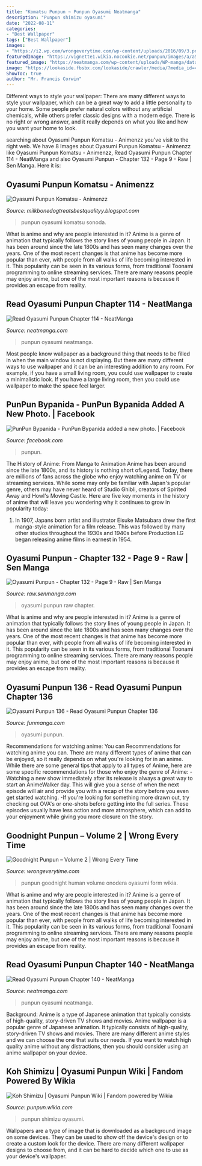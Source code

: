 ```yaml
---
title: "Komatsu Punpun ~ Punpun Oyasumi Neatmanga"
description: "Punpun shimizu oyasumi"
date: "2022-08-11"
categories:
- "Best Wallpaper"
tags: ["Best Wallpaper"]
images:
- "https://i2.wp.com/wrongeverytime.com/wp-content/uploads/2016/09/3.png"
featuredImage: "https://vignette1.wikia.nocookie.net/punpun/images/a/a5/Chapter15pg12.PNG/revision/latest?cb=20150225004416"
featured_image: "https://neatmanga.com/wp-content/uploads/WP-manga/data/manga_5efa679d21b54/c87202d2781cae6ada8430724af1e428/003.png"
image: "https://lookaside.fbsbx.com/lookaside/crawler/media/?media_id=418186301577337"
ShowToc: true
author: "Mr. Francis Corwin"
---
```



Different ways to style your wallpaper:
There are many different ways to style your wallpaper, which can be a great way to add a little personality to your home. Some people prefer natural colors without any artificial chemicals, while others prefer classic designs with a modern edge. There is no right or wrong answer, and it really depends on what you like and how you want your home to look.

	

		
searching about Oyasumi Punpun Komatsu - Animenzz you've visit to the right web. We have 8 Images about Oyasumi Punpun Komatsu - Animenzz like Oyasumi Punpun Komatsu - Animenzz, Read Oyasumi Punpun Chapter 114 - NeatManga and also Oyasumi Punpun - Chapter 132 - Page 9 - Raw | Sen Manga. Here it is:
		
    
## Oyasumi Punpun Komatsu - Animenzz

<img loading=lazy src="https://vignette.wikia.nocookie.net/punpun/images/4/4e/Sonoda_c6p14.PNG/revision/latest/window-crop/width/200/x-offset/0/y-offset/0/window-width/277/window-height/277?cb=20150405022648" onerror="this.onerror=null;this.src='https://tse4.mm.bing.net/th?id=OIP.1txjWJqin8StSYHpMp0QRwAAAA&amp;pid=15.1';" alt="Oyasumi Punpun Komatsu - Animenzz">

_Source: milkbonedogtreatsbestqualityy.blogspot.com_

>punpun oyasumi komatsu sonoda. 

	

What is anime and why are people interested in it?
Anime is a genre of animation that typically follows the story lines of young people in Japan. It has been around since the late 1800s and has seen many changes over the years. One of the most recent changes is that anime has become more popular than ever, with people from all walks of life becoming interested in it. This popularity can be seen in its various forms, from traditional Toonami programming to online streaming services. There are many reasons people may enjoy anime, but one of the most important reasons is because it provides an escape from reality.

    
## Read Oyasumi Punpun Chapter 114 - NeatManga

<img loading=lazy src="https://neatmanga.com/wp-content/uploads/WP-manga/data/manga_5efa679d21b54/c87202d2781cae6ada8430724af1e428/003.png" onerror="this.onerror=null;this.src='https://tse2.mm.bing.net/th?id=OIP._oKmePMcoiAncWX2Jf0lKQHaKi&amp;pid=15.1';" alt="Read Oyasumi Punpun Chapter 114 - NeatManga">

_Source: neatmanga.com_

>punpun oyasumi neatmanga. 

	

Most people know wallpaper as a background thing that needs to be filled in when the main window is not displaying. But there are many different ways to use wallpaper and it can be an interesting addition to any room. For example, if you have a small living room, you could use wallpaper to create a minimalistic look. If you have a large living room, then you could use wallpaper to make the space feel larger.

    
## PunPun Bypanida - PunPun Bypanida Added A New Photo. | Facebook

<img loading=lazy src="https://lookaside.fbsbx.com/lookaside/crawler/media/?media_id=418186301577337" onerror="this.onerror=null;this.src='https://tse2.mm.bing.net/th?id=OIP.8T4xZFehmPj3FboJM8MY9wHaEo&amp;pid=15.1';" alt="PunPun Bypanida - PunPun Bypanida added a new photo. | Facebook">

_Source: facebook.com_

>punpun. 

	

The History of Anime: From Manga to Animation
Anime has been around since the late 1800s, and its history is nothing short ofLegend. Today, there are millions of fans across the globe who enjoy watching anime on TV or streaming services. While some may only be familiar with Japan's popular genre, others may have never heard of Studio Ghibli, creators of Spirited Away and Howl's Moving Castle. Here are five key moments in the history of anime that will leave you wondering why it continues to grow in popularity today:
1) In 1907, Japans born artist and illustrator Eisuke Matsubara drew the first manga-style animation for a film release. This was followed by many other studios throughout the 1930s and 1940s before Production I.G began releasing anime films in earnest in 1954.

    
## Oyasumi Punpun - Chapter 132 - Page 9 - Raw | Sen Manga

<img loading=lazy src="https://delivery.senmanga.com/viewer/Oyasumi_Punpun/132/9" onerror="this.onerror=null;this.src='https://tse4.mm.bing.net/th?id=OIP.Lw9sT3777gpyDs4OkGx_2gAAAA&amp;pid=15.1';" alt="Oyasumi Punpun - Chapter 132 - Page 9 - Raw | Sen Manga">

_Source: raw.senmanga.com_

>oyasumi punpun raw chapter. 

	

What is anime and why are people interested in it?
Anime is a genre of animation that typically follows the story lines of young people in Japan. It has been around since the late 1800s and has seen many changes over the years. One of the most recent changes is that anime has become more popular than ever, with people from all walks of life becoming interested in it. This popularity can be seen in its various forms, from traditional Toonami programming to online streaming services. There are many reasons people may enjoy anime, but one of the most important reasons is because it provides an escape from reality.

    
## Oyasumi Punpun 136 - Read Oyasumi Punpun Chapter 136

<img loading=lazy src="https://www.funmanga.com/uploads/chapter_files/5623/135/p_00006.png" onerror="this.onerror=null;this.src='https://tse3.mm.bing.net/th?id=OIP.KFk4bcWfXdw4PijZMZQpQQHaKK&amp;pid=15.1';" alt="Oyasumi Punpun 136 - Read Oyasumi Punpun Chapter 136">

_Source: funmanga.com_

>oyasumi punpun. 

	

Recommendations for watching anime: You can
Recommendations for watching anime you can. There are many different types of anime that can be enjoyed, so it really depends on what you're looking for in an anime. While there are some general tips that apply to all types of Anime, here are some specific recommendations for those who enjoy the genre of Anime: 
-Watching a new show immediately after its release is always a great way to start an AnimeWalker day. This will give you a sense of when the next episode will air and provide you with a recap of the story before you even get started watching. 
-If you're looking for something more drawn out, try checking out OVA's or one-shots before getting into the full series. These episodes usually have less action and more atmosphere, which can add to your enjoyment while giving you more closure on the story.

    
## Goodnight Punpun – Volume 2 | Wrong Every Time

<img loading=lazy src="https://i2.wp.com/wrongeverytime.com/wp-content/uploads/2016/09/3.png" onerror="this.onerror=null;this.src='https://tse2.mm.bing.net/th?id=OIP.Gq4i97yGGyzIwjSTusoRNQHaD6&amp;pid=15.1';" alt="Goodnight Punpun – Volume 2 | Wrong Every Time">

_Source: wrongeverytime.com_

>punpun goodnight human volume onodera oyasumi form wikia. 

	

What is anime and why are people interested in it?
Anime is a genre of animation that typically follows the story lines of young people in Japan. It has been around since the late 1800s and has seen many changes over the years. One of the most recent changes is that anime has become more popular than ever, with people from all walks of life becoming interested in it. This popularity can be seen in its various forms, from traditional Toonami programming to online streaming services. There are many reasons people may enjoy anime, but one of the most important reasons is because it provides an escape from reality.

    
## Read Oyasumi Punpun Chapter 140 - NeatManga

<img loading=lazy src="https://neatmanga.com/wp-content/uploads/WP-manga/data/manga_5efa679d21b54/02bbb35e37e79852baa1273439552372/014.png" onerror="this.onerror=null;this.src='https://tse2.mm.bing.net/th?id=OIP.f8yGzVAw2tgqg18Mt-kTiwHaKt&amp;pid=15.1';" alt="Read Oyasumi Punpun Chapter 140 - NeatManga">

_Source: neatmanga.com_

>punpun oyasumi neatmanga. 

	

Background: Anime is a type of Japanese animation that typically consists of high-quality, story-driven TV shows and movies.
Anime wallpaper is a popular genre of Japanese animation. It typically consists of high-quality, story-driven TV shows and movies. There are many different anime styles and we can choose the one that suits our needs. If you want to watch high quality anime without any distractions, then you should consider using an anime wallpaper on your device.

    
## Koh Shimizu | Oyasumi Punpun Wiki | Fandom Powered By Wikia

<img loading=lazy src="https://vignette1.wikia.nocookie.net/punpun/images/a/a5/Chapter15pg12.PNG/revision/latest?cb=20150225004416" onerror="this.onerror=null;this.src='https://tse4.mm.bing.net/th?id=OIP.v4OLAkTB1Q-0CxPWV8wrNgHaF4&amp;pid=15.1';" alt="Koh Shimizu | Oyasumi Punpun Wiki | Fandom powered by Wikia">

_Source: punpun.wikia.com_

>punpun shimizu oyasumi. 

	

Wallpapers are a type of image that is downloaded as a background image on some devices. They can be used to show off the device's design or to create a custom look for the device. There are many different wallpaper designs to choose from, and it can be hard to decide which one to use as your device's wallpaper.

